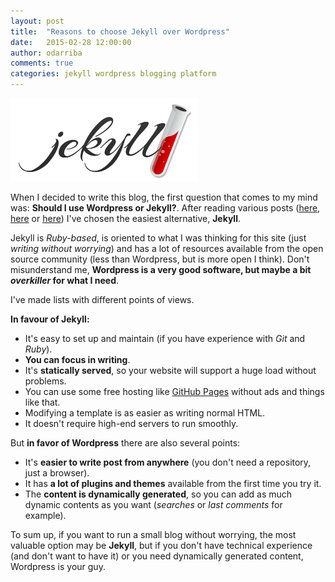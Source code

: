 ```yaml
---
layout: post
title:  "Reasons to choose Jekyll over Wordpress"
date:   2015-02-28 12:00:00
author: odarriba
comments: true
categories: jekyll wordpress blogging platform
---
```

<img src="/assets/posts/jekyll.png" class="pull-right" style="max-width:300px;" />

When I decided to write this blog, the first question that comes to my mind was: **Should I use Wordpress or Jekyll?**. After reading various posts ([here][blog1], [here][blog2] or [here][blog3]) I've chosen the easiest alternative, **Jekyll**.

Jekyll is *Ruby-based*, is oriented to what I was thinking for this site (just *writing without worrying*) and has a lot of resources available from the open source community (less than Wordpress, but is more open I think). Don't misunderstand me, **Wordpress is a very good software, but maybe a bit *overkiller* for what I need**.

<!--more-->

I've made lists with different points of views. 

**In favour of Jekyll:**

* It's easy to set up and maintain (if you have experience with *Git* and *Ruby*).
* **You can focus in writing**.
* It's **statically served**, so your website will support a huge load without problems.
* You can use some free hosting like [GitHub Pages][ghpages] without ads and things like that.
* Modifying a template is as easier as writing normal HTML.
* It doesn't require high-end servers to run smoothly.

But **in favor of Wordpress** there are also several points:

* It's **easier to write post from anywhere** (you don't need a repository, just a browser).
* It has **a lot of plugins and themes** available from the first time you try it.
* The **content is dynamically generated**, so you can add as much dynamic contents as you want (*searches* or *last comments* for example).

To sum up, if you want to run a small blog without worrying, the most valuable option may be **Jekyll**, but if you don't have technical experience (and don't want to have it) or you need dynamically generated content, Wordpress is your guy.

[blog1]:	http://www.sitepoint.com/wordpress-vs-jekyll-might-want-make-switch/
[blog2]:	http://www.leemunroe.com/moving-wordpress-dreamhost-to-jekyll-github/
[blog3]:	http://vitobotta.com/switched-jekyll-back-wordpress/
[ghpages]:	https://pages.github.com/